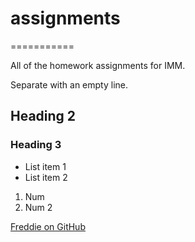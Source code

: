 # assignments
===========

All of the homework assignments for IMM.

Separate with an empty line.

## Heading 2

### Heading 3

- List item 1
- List item 2

1. Num
2. Num 2

[Freddie on GitHub](https://github.com/Frederick-Iyela/)